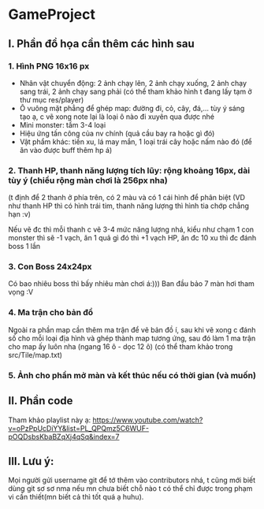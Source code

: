 # GameProject

## I. Phần đồ họa cần thêm các hình sau
### 1. Hình PNG 16x16 px
-  Nhân vật chuyển động: 2 ảnh chạy lên, 2 ảnh chạy xuống, 2 ảnh chạy sang trái, 2 ảnh chạy sang phải (có thể tham khảo hình t đang lấy tạm ở thư mục res/player)
-  Ô vuông mặt phẳng để ghép map: đường đi, cỏ, cây, đá,... tùy ý sáng tạo ạ, c vẽ xong note lại là loại ô nào đi xuyên qua được nhé
-  Mini monster: tầm 3-4 loại
-  Hiệu ứng tấn công của nv chính (quả cầu bay ra hoặc gì đó)
-  Vật phẩm khác: tiền xu, lá may mắn, 1 loại trái cây hoặc nấm nào đó (để ăn vào được buff thêm hp á)

### 2. Thanh HP, thanh năng lượng tích lũy: rộng khoảng 16px, dài tùy ý (chiều rộng màn chơi là 256px nha)

(t định để 2 thanh ở phía trên, có 2 màu và có 1 cái hình để phân biệt (VD như thanh HP thì có hình trái tim, thanh năng lượng thì hình tia chớp chẳng hạn :v)

Nếu vẽ đc thì mỗi thanh c vẽ 3-4 mức năng lượng nhá, kiểu như chạm 1 con monster thì sẽ -1 vạch, ăn 1 quả gì đó thì +1 vạch HP, ăn đc 10 xu thì đc đánh boss 1 lần

### 3. Con Boss 24x24px
Có bao nhiêu boss thì bấy nhiêu màn chơi á:))) Ban đầu bảo 7 màn hơi tham vọng :V

### 4. Ma trận cho bản đồ
Ngoài ra phần map cần thêm ma trận để vẽ bản đồ í, sau khi vẽ xong c đánh số cho mỗi loại địa hình và ghép thành map tương ứng, sau đó làm 1 ma trận cho map ấy luôn nha (ngang 16 ô - dọc 12 ô) (có thể tham khảo trong src/Tile/map.txt)

### 5. Ảnh cho phần mở màn và kết thúc nếu có thời gian (và muốn)

## II. Phần code
Tham khảo playlist này ạ:
https://www.youtube.com/watch?v=oPzPpUcDiYY&list=PL_QPQmz5C6WUF-pOQDsbsKbaBZqXj4qSq&index=7

## III. Lưu ý:
Mọi người gửi username git để tớ thêm vào contributors nhá, t cũng mới biết dùng git sơ sơ nma nếu mn chưa biết chỗ nào t có thể chỉ được trong phạm vi cần thiết(mn biết cả thì tốt quá ạ huhu).
